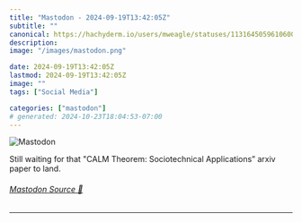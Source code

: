 ```yaml
---
title: "Mastodon - 2024-09-19T13:42:05Z"
subtitle: ""
canonical: https://hachyderm.io/users/mweagle/statuses/113164505961060021
description:
image: "/images/mastodon.png"

date: 2024-09-19T13:42:05Z
lastmod: 2024-09-19T13:42:05Z
image: ""
tags: ["Social Media"]

categories: ["mastodon"]
# generated: 2024-10-23T18:04:53-07:00
---
```

![Mastodon](/images/mastodon.png)

<p>Still waiting for that &quot;CALM Theorem: Sociotechnical Applications” arxiv paper to land.</p>


###### [Mastodon Source 🐘](https://hachyderm.io/@mweagle/113164505961060021)

___
